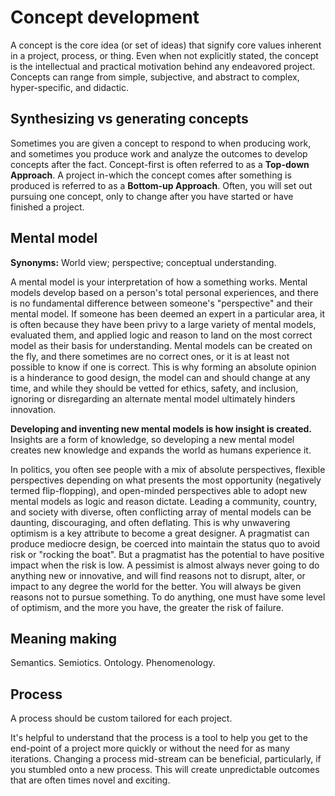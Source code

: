 # Concept development

A concept is the core idea \(or set of ideas\) that signify core values inherent in a project, process, or thing. Even when not explicitly stated, the concept is the intellectual and practical motivation behind any endeavored project. Concepts can range from simple, subjective, and abstract to complex, hyper-specific, and didactic.

## Synthesizing vs generating concepts

Sometimes you are given a concept to respond to when producing work, and sometimes you produce work and analyze the outcomes to develop concepts after the fact. Concept-first is often referred to as a **Top-down Approach**. A project in-which the concept comes after something is produced is referred to as a **Bottom-up Approach**. Often, you will set out pursuing one concept, only to change after you have started or have finished a project.

## Mental model

**Synonyms:** World view; perspective; conceptual understanding.

A mental model is your interpretation of how a something works. Mental models develop based on a person's total personal experiences, and there is no fundamental difference between someone's "perspective" and their mental model. If someone has been deemed an expert in a particular area, it is often because they have been privy to a large variety of mental models, evaluated them, and applied logic and reason to land on the most correct model as their basis for understanding. Mental models can be created on the fly, and there sometimes are no correct ones, or it is at least not possible to know if one is correct. This is why forming an absolute opinion is a hinderance to good design, the model can and should change at any time, and while they should be vetted for ethics, safety, and inclusion, ignoring or disregarding an alternate mental model ultimately hinders innovation.

**Developing and inventing new mental models is how insight is created.** Insights are a form of knowledge, so developing a new mental model creates new knowledge and expands the world as humans experience it. 

In politics, you often see people with a mix of absolute perspectives, flexible perspectives depending on what presents the most opportunity \(negatively termed flip-flopping\), and open-minded perspectives able to adopt new mental models as logic and reason dictate. Leading a community, country, and society with diverse, often conflicting array of mental models can be daunting, discouraging, and often deflating. This is why unwavering optimism is a key attribute to become a great designer. A pragmatist can produce mediocre design, be coerced into maintain the status quo to avoid risk or "rocking the boat". But a pragmatist has the potential to have positive impact when the risk is low. A pessimist is almost always never going to do anything new or innovative, and will find reasons not to disrupt, alter, or impact to any degree the world for the better. You will always be given reasons not to pursue something. To do anything, one must have some level of optimism, and the more you have, the greater the risk of failure.

## Meaning making

Semantics. Semiotics. Ontology. Phenomenology.

## Process

A process should be custom tailored for each project.

It's helpful to understand that the process is a tool to help you get to the end-point of a project more quickly or without the need for as many iterations. Changing a process mid-stream can be beneficial, particularly, if you stumbled onto a new process. This will create unpredictable outcomes that are often times novel and exciting.

